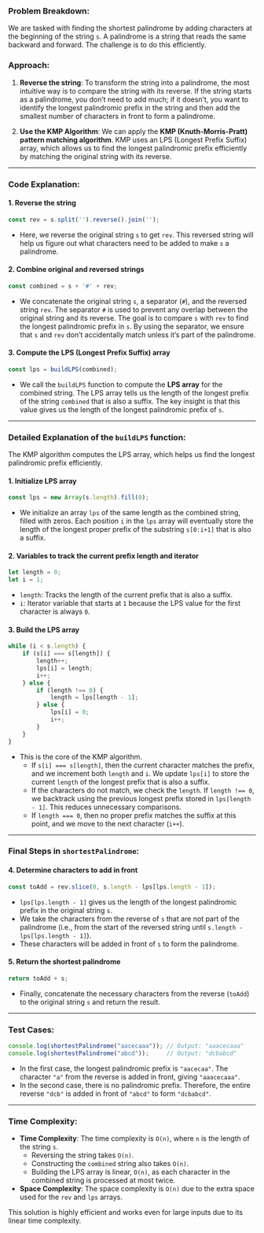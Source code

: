 ### Problem Breakdown:
We are tasked with finding the shortest palindrome by adding characters at the beginning of the string `s`. A palindrome is a string that reads the same backward and forward. The challenge is to do this efficiently.

### Approach:
1. **Reverse the string**: To transform the string into a palindrome, the most intuitive way is to compare the string with its reverse. If the string starts as a palindrome, you don’t need to add much; if it doesn’t, you want to identify the longest palindromic prefix in the string and then add the smallest number of characters in front to form a palindrome.

2. **Use the KMP Algorithm**: We can apply the **KMP (Knuth-Morris-Pratt) pattern matching algorithm**. KMP uses an LPS (Longest Prefix Suffix) array, which allows us to find the longest palindromic prefix efficiently by matching the original string with its reverse.

---

### Code Explanation:

#### 1. Reverse the string
```javascript
const rev = s.split('').reverse().join('');
```
- Here, we reverse the original string `s` to get `rev`. This reversed string will help us figure out what characters need to be added to make `s` a palindrome.

#### 2. Combine original and reversed strings
```javascript
const combined = s + '#' + rev;
```
- We concatenate the original string `s`, a separator (`#`), and the reversed string `rev`. The separator `#` is used to prevent any overlap between the original string and its reverse. The goal is to compare `s` with `rev` to find the longest palindromic prefix in `s`. By using the separator, we ensure that `s` and `rev` don’t accidentally match unless it’s part of the palindrome.

#### 3. Compute the LPS (Longest Prefix Suffix) array
```javascript
const lps = buildLPS(combined);
```
- We call the `buildLPS` function to compute the **LPS array** for the combined string. The LPS array tells us the length of the longest prefix of the string `combined` that is also a suffix. The key insight is that this value gives us the length of the longest palindromic prefix of `s`.

---

### Detailed Explanation of the `buildLPS` function:

The KMP algorithm computes the LPS array, which helps us find the longest palindromic prefix efficiently.

#### 1. Initialize LPS array
```javascript
const lps = new Array(s.length).fill(0);
```
- We initialize an array `lps` of the same length as the combined string, filled with zeros. Each position `i` in the `lps` array will eventually store the length of the longest proper prefix of the substring `s[0:i+1]` that is also a suffix.

#### 2. Variables to track the current prefix length and iterator
```javascript
let length = 0;
let i = 1;
```
- `length`: Tracks the length of the current prefix that is also a suffix.
- `i`: Iterator variable that starts at `1` because the LPS value for the first character is always `0`.

#### 3. Build the LPS array
```javascript
while (i < s.length) {
    if (s[i] === s[length]) {
        length++;
        lps[i] = length;
        i++;
    } else {
        if (length !== 0) {
            length = lps[length - 1];
        } else {
            lps[i] = 0;
            i++;
        }
    }
}
```
- This is the core of the KMP algorithm.
  - If `s[i] === s[length]`, then the current character matches the prefix, and we increment both `length` and `i`. We update `lps[i]` to store the current `length` of the longest prefix that is also a suffix.
  - If the characters do not match, we check the `length`. If `length !== 0`, we backtrack using the previous longest prefix stored in `lps[length - 1]`. This reduces unnecessary comparisons.
  - If `length === 0`, then no proper prefix matches the suffix at this point, and we move to the next character (`i++`).

---

### Final Steps in `shortestPalindrome`:

#### 4. Determine characters to add in front
```javascript
const toAdd = rev.slice(0, s.length - lps[lps.length - 1]);
```
- `lps[lps.length - 1]` gives us the length of the longest palindromic prefix in the original string `s`.
- We take the characters from the reverse of `s` that are not part of the palindrome (i.e., from the start of the reversed string until `s.length - lps[lps.length - 1]`).
- These characters will be added in front of `s` to form the palindrome.

#### 5. Return the shortest palindrome
```javascript
return toAdd + s;
```
- Finally, concatenate the necessary characters from the reverse (`toAdd`) to the original string `s` and return the result.

---

### Test Cases:

```javascript
console.log(shortestPalindrome("aacecaaa")); // Output: "aaacecaaa"
console.log(shortestPalindrome("abcd"));     // Output: "dcbabcd"
```
- In the first case, the longest palindromic prefix is `"aacecaa"`. The character `"a"` from the reverse is added in front, giving `"aaacecaaa"`.
- In the second case, there is no palindromic prefix. Therefore, the entire reverse `"dcb"` is added in front of `"abcd"` to form `"dcbabcd"`.

---

### Time Complexity:
- **Time Complexity**: The time complexity is `O(n)`, where `n` is the length of the string `s`. 
  - Reversing the string takes `O(n)`.
  - Constructing the `combined` string also takes `O(n)`.
  - Building the LPS array is linear, `O(n)`, as each character in the combined string is processed at most twice.
- **Space Complexity**: The space complexity is `O(n)` due to the extra space used for the `rev` and `lps` arrays.

This solution is highly efficient and works even for large inputs due to its linear time complexity.
